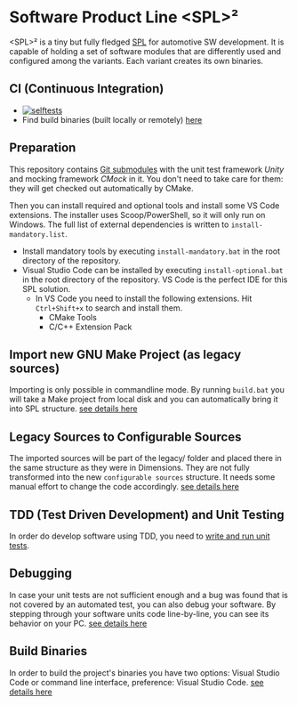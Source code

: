 # Software Product Line &lt;SPL&gt;²

&lt;SPL&gt;² is a tiny but fully fledged [SPL](https://en.wikipedia.org/wiki/Software_product_line) for automotive SW development. It is capable of holding a set of software modules that are differently used and configured among the variants. Each variant creates its own binaries.

## CI (Continuous Integration)

* [![selftests](https://github.com/avengineers/spldemo/actions/workflows/test.yml/badge.svg)](https://github.com/avengineers/spldemo/actions/workflows/test.yml)
* Find build binaries (built locally or remotely) [here](https://splbinaries.jfrog.io/ui/repos/tree/General/spl-generic-local)

## Preparation

This repository contains [Git submodules](https://git-scm.com/book/en/v2/Git-Tools-Submodules) with the unit test framework _Unity_ and mocking framework _CMock_ in it. You don't need to take care for them: they will get checked out automatically by CMake.

Then you can install required and optional tools and install some VS Code extensions. The installer uses Scoop/PowerShell, so it will only run on Windows. The full list of external dependencies is written to `install-mandatory.list`.
* Install mandatory tools by executing `install-mandatory.bat` in the root directory of the repository.
* Visual Studio Code can be installed by executing `install-optional.bat` in the root directory of the repository. VS Code is the perfect IDE for this SPL solution.
  * In VS Code you need to install the following extensions. Hit `Ctrl+Shift+x` to search and install them.
    * CMake Tools
    * C/C++ Extension Pack

## Import new GNU Make Project (as legacy sources)

Importing is only possible in commandline mode. By running `build.bat` you will take a Make project from local disk and you can automatically bring it into SPL structure. [see details here](doc/import.md)

## Legacy Sources to Configurable Sources

The imported sources will be part of the legacy/ folder and placed there in the same structure as they were in Dimensions. They are not fully transformed into the new `configurable sources` structure. It needs some manual effort to change the code accordingly. [see details here](doc/legacyToConfigurable.md)

## TDD (Test Driven Development) and Unit Testing

In order do develop software using TDD, you need to [write and run unit tests](doc/unitTesting.md).

## Debugging

In case your unit tests are not sufficient enough and a bug was found that is not covered by an automated test, you can also debug your software. By stepping through your software units code line-by-line, you can see its behavior on your PC. [see details here](doc/debugging.md)

## Build Binaries

In order to build the project's binaries you have two options: Visual Studio Code or command line interface, preference: Visual Studio Code. [see details here](doc/build.md)